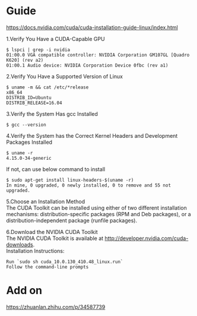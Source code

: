 # Guide    
https://docs.nvidia.com/cuda/cuda-installation-guide-linux/index.html    

1.Verify You Have a CUDA-Capable GPU    

    $ lspci | grep -i nvidia     
    01:00.0 VGA compatible controller: NVIDIA Corporation GM107GL [Quadro K620] (rev a2)
    01:00.1 Audio device: NVIDIA Corporation Device 0fbc (rev a1)

2.Verify You Have a Supported Version of Linux     

    $ uname -m && cat /etc/*release
    x86_64
    DISTRIB_ID=Ubuntu
    DISTRIB_RELEASE=16.04

3.Verify the System Has gcc Installed    

    $ gcc --version

4.Verify the System has the Correct Kernel Headers and Development Packages Installed    
 
    $ uname -r     
    4.15.0-34-generic
If not, can use below command to install     

    $ sudo apt-get install linux-headers-$(uname -r)
    In mine, 0 upgraded, 0 newly installed, 0 to remove and 55 not upgraded.

5.Choose an Installation Method     
The CUDA Toolkit can be installed using either of two different installation mechanisms: distribution-specific packages (RPM and Deb packages), or a distribution-independent package (runfile packages).     

6.Download the NVIDIA CUDA Toolkit    
The NVIDIA CUDA Toolkit is available at http://developer.nvidia.com/cuda-downloads.    
Installation Instructions:

    Run `sudo sh cuda_10.0.130_410.48_linux.run`
    Follow the command-line prompts


# Add on   
https://zhuanlan.zhihu.com/p/34587739   


